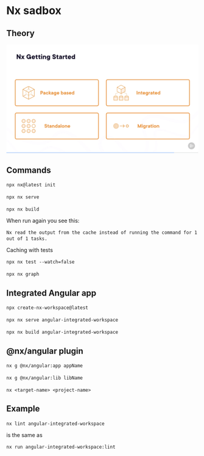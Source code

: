 # Nx sadbox

## Theory
![nx-getting-started.png](assets%2Fnx-getting-started.png)

## Commands

    npx nx@latest init

    npx nx serve

    npx nx build

When run again you see this:
    
    Nx read the output from the cache instead of running the command for 1 out of 1 tasks.

Caching with tests
    
    npx nx test --watch=false

    npx nx graph

## Integrated Angular app

    npx create-nx-workspace@latest

    npx nx serve angular-integrated-workspace

    npx nx build angular-integrated-workspace

## @nx/angular plugin

    nx g @nx/angular:app appName

    nx g @nx/angular:lib libName

    nx <target-name> <project-name>


## Example

    nx lint angular-integrated-workspace

is the same as

    nx run angular-integrated-workspace:lint